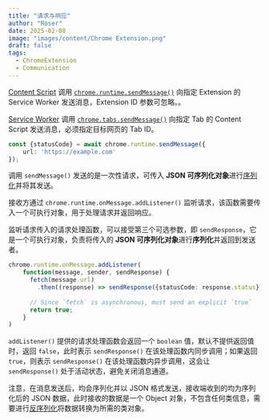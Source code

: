 ```yaml
---
title: "请求与响应"
author: "Roser"
date: 2025-02-08
image: "images/content/Chrome Extension.png"
draft: false
tags:
  - ChromeExtension
  - Communication
---
```

[Content Script](Content%20Script%20运行时机.md) 调用 [`chrome.runtime.sendMessage()`](https://developer.chrome.com/docs/extensions/reference/api/runtime#method-sendMessage) 向指定 Extension 的 Service Worker 发送消息，Extension ID 参数可忽略。。

[Service Worker](Service%20Worker%20基础.md) 调用 [`chrome.tabs.sendMessage()`](https://developer.chrome.com/docs/extensions/reference/api/tabs?hl=zh-cn#method-sendMessage) 向指定 Tab 的 Content Script 发送消息，必须指定目标网页的 Tab ID。

```typescript
const {statusCode} = await chrome.runtime.sendMessage({
    url: 'https://example.com'
});
```

调用 `sendMessage()` 发送的是一次性请求，可传入 **JSON 可序列化对象**进行[序列化](../TypeScript/序列化和反序列化.md)并将其发送。

接收方通过 `chrome.runtime.onMessage.addListener()` 监听请求，该函数需要传入一个可执行对象，用于处理请求并返回响应。

监听请求传入的请求处理函数，可以接受第三个可选参数，即 `sendResponse`，它是一个可执行对象，负责将传入的 **JSON 可序列化对象**进行**序列化**并返回到发送者。

```typescript
chrome.runtime.onMessage.addListener(
	function(message, sender, sendResponse) {
	  fetch(message.url)
	    .then((response) => sendResponse({statusCode: response.status}))
	
	  // Since `fetch` is asynchronous, must send an explicit `true`
	  return true;
	}
)
```

`addListener()` 提供的请求处理函数会返回一个 `boolean` 值，默认不提供返回值时，返回 `false`，此时表示 `sendResponse()` 在该处理函数内同步调用；如果返回 `true`，则表示 `sendResponse()` 在该处理函数内异步调用，这会让 `sendResponse()` 处于活动状态，避免关闭消息通道。

注意，在消息发送后，均会序列化并以 JSON 格式发送，接收端收到的均为序列化后的 JSON 数据，此时接收的数据是一个 Object 对象，不包含任何类信息，需要进行[反序列化](../TypeScript/序列化和反序列化.md)将数据转换为所需的类对象。